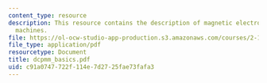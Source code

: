 ```yaml
---
content_type: resource
description: This resource contains the description of magnetic electro-mechanical
  machines.
file: https://ol-ocw-studio-app-production.s3.amazonaws.com/courses/2-141-modeling-and-simulation-of-dynamic-systems-fall-2006/c91a0747722f114e7d2725fae73fafa3_dcpmm_basics.pdf
file_type: application/pdf
resourcetype: Document
title: dcpmm_basics.pdf
uid: c91a0747-722f-114e-7d27-25fae73fafa3
---
```

